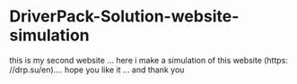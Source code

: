 # DriverPack-Solution-website-simulation
 this is my second website ... here i make a simulation of this website (https: //drp.su/en).... hope you like it ... and thank you
